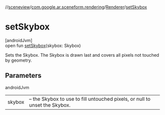 //[sceneview](../../../index.md)/[com.google.ar.sceneform.rendering](../index.md)/[Renderer](index.md)/[setSkybox](set-skybox.md)

# setSkybox

[androidJvm]\
open fun [setSkybox](set-skybox.md)(skybox: Skybox)

Sets the Skybox. The Skybox is drawn last and covers all pixels not touched by geometry.

## Parameters

androidJvm

| | |
|---|---|
| skybox | – the Skybox to use to fill untouched pixels, or null to unset the Skybox. |
